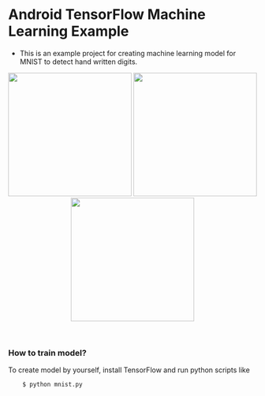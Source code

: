 # Android TensorFlow Machine Learning Example

* This is an example project for creating machine learning model for MNIST to detect hand written digits.

<p align="center">
  <img src="https://raw.githubusercontent.com/MindorksOpenSource/AndroidTensorFlowMNISTExample/master/assets/WhatsApp Image 2019-11-24 at 7.10.52 PM.jpeg" width="250">
  <img src="https://raw.githubusercontent.com/MindorksOpenSource/AndroidTensorFlowMNISTExample/master/assets/WhatsApp Image 2019-11-24 at 7.10.52 PM (1).jpeg" width="250">
  <img src="https://raw.githubusercontent.com/MindorksOpenSource/AndroidTensorFlowMNISTExample/master/assets/WhatsApp Image 2019-11-24 at 7.10.52 PM (2).jpeg" width="250">
</p>
<br>

### How to train model?
To create model by yourself, install TensorFlow and run python scripts like
```sh
    $ python mnist.py
```
